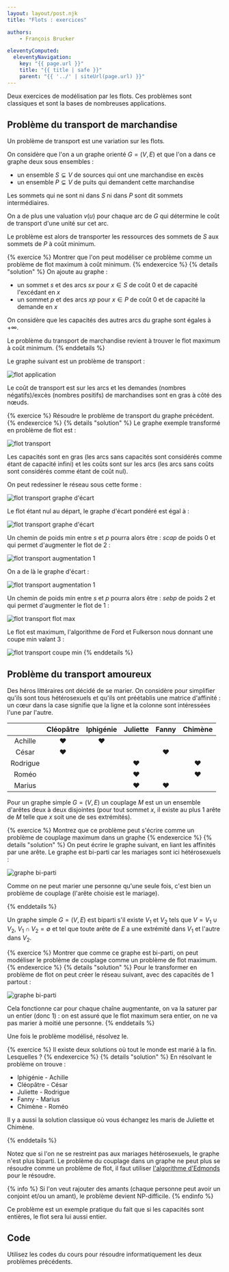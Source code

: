 ```yaml
---
layout: layout/post.njk
title: "Flots : exercices"

authors: 
    - François Brucker

eleventyComputed:
  eleventyNavigation:
    key: "{{ page.url }}"
    title: "{{ title | safe }}"
    parent: "{{ '../' | siteUrl(page.url) }}"
---
```


Deux exercices de modélisation par les flots. Ces problèmes sont classiques et sont la bases de nombreuses applications.

## Problème du transport de marchandise

Un problème de transport est une variation sur les flots.

On considère que l'on a un graphe orienté $G = (V, E)$ et que l'on a dans ce graphe deux sous ensembles :

* un ensemble $S \subsetneq V$ de sources qui ont une marchandise en excès
* un ensemble $P \subsetneq V$ de puits qui demandent cette marchandise

Les sommets qui ne sont ni dans $S$ ni dans $P$ sont dit sommets intermédiaires.

On a de plus une valuation $v(u)$ pour chaque arc de $G$ qui détermine le coût de transport d'une unité sur cet arc.

Le problème est alors de transporter les ressources des sommets de $S$ aux sommets de $P$ à coût minimum.

{% exercice %}
Montrer que l'on peut modéliser ce problème comme un problème de flot maximum à coût minimum.
{% endexercice %}
{% details "solution" %}
On ajoute au graphe :

* un sommet $s$ et des arcs $sx$ pour $x \in S$ de coût 0 et de capacité l'excédant en $x$
* un sommet $p$ et des arcs $xp$ pour $x \in P$ de coût 0 et de capacité la demande en $x$

On considère que les capacités des autres arcs du graphe sont égales à $+\infty$.

Le problème du transport de marchandise revient à trouver le flot maximum à coût minimum.
{% enddetails %}

Le graphe suivant est un problème de transport :

![flot application](flot-app-5.png)

Le coût de transport est sur les arcs et les demandes (nombres négatifs)/excès (nombres positifs) de marchandises sont en gras à côté des nœuds.

{% exercice %}
Résoudre le problème de transport du graphe précédent.
{% endexercice %}
{% details "solution" %}
Le graphe exemple transformé en problème de flot est :

![flot transport](flot-app-6.png)

Les capacités sont en gras (les arcs sans capacités sont considérés comme étant de capacité infini) et les coûts sont sur les arcs (les arcs sans coûts sont considérés comme étant de coût nul).

On peut redessiner le réseau sous cette forme :

![flot transport graphe d'écart](flot-app-transport-1.png)

Le flot étant nul au départ, le graphe d'écart pondéré est égal à :

![flot transport graphe d'écart](flot-app-transport-2.png)

Un chemin de poids min entre $s$ et $p$ pourra alors être : $scap$ de poids 0 et qui permet d'augmenter le flot de 2 :

![flot transport augmentation 1](flot-app-transport-3.png)

On a de là le graphe d'écart :

![flot transport augmentation 1](flot-app-transport-4.png)

Un chemin de poids min entre $s$ et $p$ pourra alors être : $sebp$ de poids 2 et qui permet d'augmenter le flot de 1 :

![flot transport flot max](flot-app-transport-5.png)

Le flot est maximum, l'algorithme de Ford et Fulkerson nous donnant une coupe min valant 3 :

![flot transport coupe min](flot-app-transport-6.png)
{% enddetails %}

## <span id="transport-amoureux"></span>Problème du transport amoureux

Des héros littéraires ont décidé de se marier. On considère pour simplifier qu'ils sont tous hétérosexuels et qu'ils ont préétablis une matrice d'affinité : un cœur dans la case signifie que la ligne et la colonne sont intéressées l'une par l'autre.

|         |Cléopâtre|Iphigénie|Juliette|Fanny|Chimène|
|  :-:    |   :-:   |   :-:   |   :-:  |:-:  |  :-:  |
|Achille  |     ♥   |    ♥    |        |     |       |
|César    |     ♥   |         |        |  ♥  |       |
|Rodrigue |         |         |    ♥   |     |   ♥   |
|Roméo    |         |         |    ♥   |     |   ♥   |
|Marius   |         |         |    ♥   |  ♥  |       |

Pour un graphe simple $G = (V, E)$ un couplage $M$ est un un ensemble d'arêtes deux à deux disjointes (pour tout sommet $x$, il existe au plus 1 arête de $M$ telle que $x$ soit une de ses extrémités).

{% exercice %}
Montrez que ce problème peut s'écrire comme un problème de couplage maximum dans un graphe
{% endexercice %}
{% details "solution" %}
On peut écrire le graphe suivant, en liant les affinités par une arête. Le graphe est bi-parti car les mariages sont ici hétérosexuels :

![graphe bi-parti](flot-app-mariage-1.png)

Comme on ne peut marier une personne qu'une seule fois, c'est bien un problème de couplage (l'arête choisie est le mariage).

{% enddetails %}

Un graphe simple $G = (V, E)$ est biparti s'il existe $V_1$ et $V_2$ tels que $V = V_1 \cup V_2$, $V_1 \cap V_2 = \emptyset$ et tel que toute arête de $E$ a une extrémité dans $V_1$ et l'autre dans $V_2$.

{% exercice %}
Montrer que comme ce graphe est bi-parti, on peut modéliser le problème de couplage comme un problème de flot maximum.
{% endexercice %}
{% details "solution" %}
Pour le transformer en problème de flot on peut créer le réseau suivant, avec des capacités de 1 partout :

![graphe bi-parti](flot-app-mariage-2.png)

Cela fonctionne car pour chaque chaîne augmentante, on va la saturer par un entier (donc 1) : on est assuré que le flot maximum sera entier, on ne va pas marier à moitié une personne.
{% enddetails %}

Une fois le problème modélisé, résolvez le.

{% exercice %}
Il existe deux solutions où tout le monde est marié à la fin. Lesquelles ?
{% endexercice %}
{% details "solution" %}
En résolvant le problème on trouve :

* Iphigénie - Achille
* Cléopâtre - César
* Juliette - Rodrigue
* Fanny - Marius
* Chimène - Roméo

Il y a aussi la solution classique où vous échangez les maris de Juliette et Chimène.

{% enddetails %}

Notez que si l'on ne se restreint pas aux mariages hétérosexuels, le graphe n'est plus biparti. Le problème du couplage dans un graphe ne peut plus se résoudre comme un problème de flot, il faut utiliser [l'algorithme d'Edmonds](https://fr.wikipedia.org/wiki/Algorithme_d%27Edmonds_pour_les_couplages) pour le résoudre.

{% info %}
Si l'on veut rajouter des amants (chaque personne peut avoir un conjoint et/ou un amant), le problème devient NP-difficile.
{% endinfo %}

Ce problème est un exemple pratique du fait que si les capacités sont entières, le flot sera lui aussi entier.

## Code

Utilisez les codes du cours pour résoudre informatiquement les deux problèmes précédents.